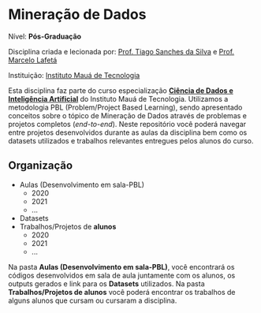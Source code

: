 # Mineração de Dados

Nível: **Pós-Graduação**

Disciplina criada e lecionada por: [Prof. Tiago Sanches da Silva](https://www.linkedin.com/in/tiago-sanches-da-silva-a5b09523/) e [Prof. Marcelo Lafetá](https://www.linkedin.com/in/marcelo-lafet%C3%A1-lima/)

Instituição: [Instituto Mauá de Tecnologia](https://www.maua.br)

Esta disciplina faz parte do curso especialização [**Ciência de Dados e Inteligência Artificial**](https://maua.br/pos-graduacao/especializacao-360h/ciencia-de-dados-e-inteligencia-artificial) do Instituto Mauá de Tecnologia.
Utilizamos a metodologia PBL (Problem/Project Based Learning), sendo apresentado conceitos sobre o tópico de Mineração de Dados através de problemas e projetos completos (*end-to-end*). Neste repositório você poderá navegar entre projetos desenvolvidos durante as aulas da disciplina bem como os datasets utilizados e trabalhos relevantes entregues pelos alunos do curso.

## Organização

- Aulas (Desenvolvimento em sala-PBL)
    - 2020
    - 2021
    - ...
- Datasets
- Trabalhos/Projetos de **alunos**
    - 2020
    - 2021
    - ...

Na pasta **Aulas (Desenvolvimento em sala-PBL)**, você encontrará os códigos desenvolvidos em sala de aula juntamente com os alunos, os outputs gerados e link para os **Datasets** utilizados.
Na pasta **Trabalhos/Projetos de alunos** você poderá encontrar os trabalhos de alguns alunos que cursam ou cursaram a disciplina.
